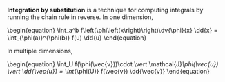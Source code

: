 **Integration by substitution** is a technique for computing integrals by running the chain rule in reverse. In one dimension,

\begin{equation}
\int_a^b f\left(\phi\left(x\right)\right)\dv{\phi}{x} \dd{x} = \int_{\phi(a)}^{\phi(b)} f(u) \dd{u}
\end{equation}

In multiple dimensions,

\begin{equation}
\int_U f(\phi(\vec{v}))\cdot \vert \mathcal{J}_\phi(\vec{u}) \vert \dd{\vec{u}} = \int_{\phi(U)} f(\vec{v}) \dd{\vec{v}}
\end{equation}